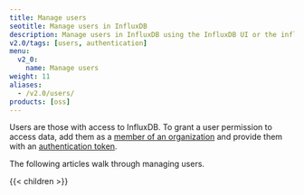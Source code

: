 ```yaml
---
title: Manage users
seotitle: Manage users in InfluxDB
description: Manage users in InfluxDB using the InfluxDB UI or the influx CLI.
v2.0/tags: [users, authentication]
menu:
  v2_0:
    name: Manage users
weight: 11
aliases:
  - /v2.0/users/
products: [oss]
---
```


Users are those with access to InfluxDB.
To grant a user permission to access data, add them as a [member of an organization](/v2.0/organizations/members/)
and provide them with an [authentication token](/v2.0/security/tokens/).

The following articles walk through managing users.

{{< children >}}
